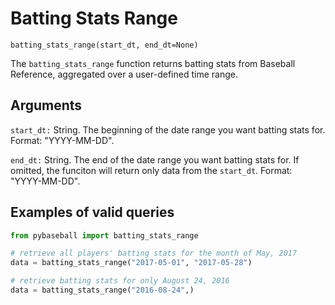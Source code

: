# Batting Stats Range

`batting_stats_range(start_dt, end_dt=None)`

The `batting_stats_range` function returns batting stats from Baseball Reference, aggregated over a user-defined time range.

## Arguments
`start_dt:` String. The beginning of the date range you want batting stats for. Format: "YYYY-MM-DD". 

`end_dt:` String. The end of the date range you want batting stats for. If omitted, the funciton will return only data from the `start_dt`. Format: "YYYY-MM-DD".

## Examples of valid queries

```python
from pybaseball import batting_stats_range

# retrieve all players' batting stats for the month of May, 2017 
data = batting_stats_range("2017-05-01", "2017-05-28")

# retrieve batting stats for only August 24, 2016
data = batting_stats_range("2016-08-24",)
```
